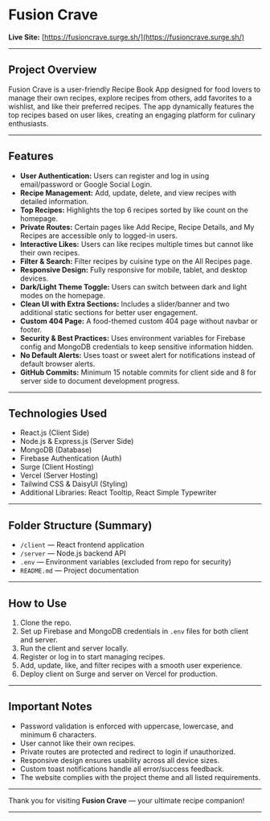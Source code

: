 # Fusion Crave

**Live Site:** [https://fusioncrave.surge.sh/](https://fusioncrave.surge.sh/)

---

## Project Overview

Fusion Crave is a user-friendly Recipe Book App designed for food lovers to manage their own recipes, explore recipes from others, add favorites to a wishlist, and like their preferred recipes. The app dynamically features the top recipes based on user likes, creating an engaging platform for culinary enthusiasts.

---

## Features

- **User Authentication:** Users can register and log in using email/password or Google Social Login.
- **Recipe Management:** Add, update, delete, and view recipes with detailed information.
- **Top Recipes:** Highlights the top 6 recipes sorted by like count on the homepage.
- **Private Routes:** Certain pages like Add Recipe, Recipe Details, and My Recipes are accessible only to logged-in users.
- **Interactive Likes:** Users can like recipes multiple times but cannot like their own recipes.
- **Filter & Search:** Filter recipes by cuisine type on the All Recipes page.
- **Responsive Design:** Fully responsive for mobile, tablet, and desktop devices.
- **Dark/Light Theme Toggle:** Users can switch between dark and light modes on the homepage.
- **Clean UI with Extra Sections:** Includes a slider/banner and two additional static sections for better user engagement.
- **Custom 404 Page:** A food-themed custom 404 page without navbar or footer.
- **Security & Best Practices:** Uses environment variables for Firebase config and MongoDB credentials to keep sensitive information hidden.
- **No Default Alerts:** Uses toast or sweet alert for notifications instead of default browser alerts.
- **GitHub Commits:** Minimum 15 notable commits for client side and 8 for server side to document development progress.

---

## Technologies Used

- React.js (Client Side)
- Node.js & Express.js (Server Side)
- MongoDB (Database)
- Firebase Authentication (Auth)
- Surge (Client Hosting)
- Vercel (Server Hosting)
- Tailwind CSS & DaisyUI (Styling)
- Additional Libraries: React Tooltip,  React Simple Typewriter

---

## Folder Structure (Summary)

- `/client` — React frontend application
- `/server` — Node.js backend API
- `.env` — Environment variables (excluded from repo for security)
- `README.md` — Project documentation

---

## How to Use

1. Clone the repo.
2. Set up Firebase and MongoDB credentials in `.env` files for both client and server.
3. Run the client and server locally.
4. Register or log in to start managing recipes.
5. Add, update, like, and filter recipes with a smooth user experience.
6. Deploy client on Surge and server on Vercel for production.

---

## Important Notes

- Password validation is enforced with uppercase, lowercase, and minimum 6 characters.
- User cannot like their own recipes.
- Private routes are protected and redirect to login if unauthorized.
- Responsive design ensures usability across all device sizes.
- Custom toast notifications handle all error/success feedback.
- The website complies with the project theme and all listed requirements.

---

Thank you for visiting **Fusion Crave** — your ultimate recipe companion!

---


